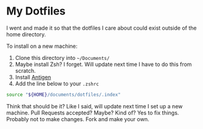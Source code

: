 # My Dotfiles

I went and made it so that the dotfiles I care about could exist outside of the home directory.

To install on a new machine:

1. Clone this directory into `~/Documents/`
1. Maybe install Zsh? I forget. Will update next time I have to do this from scratch.
1. Install [Antigen](https://github.com/zsh-users/antigen)
1. Add the line below to your `.zshrc`

```sh
source "${HOME}/documents/dotfiles/.index"
```

Think that should be it? Like I said, will update next time I set up a new machine. Pull Requests accepted? Maybe? Kind of? Yes to fix things. Probably not to make changes. Fork and make your own.

